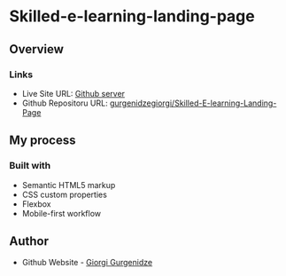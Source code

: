 # Skilled-e-learning-landing-page

## Overview

### Links

- Live Site URL: [Github server](https://gurgenidzegiorgi.github.io/Skilled-E-learning-Landing-Page/)
- Github Repositoru URL: [gurgenidzegiorgi/Skilled-E-learning-Landing-Page](https://github.com/gurgenidzegiorgi/Skilled-E-learning-Landing-Page)

## My process

### Built with

- Semantic HTML5 markup
- CSS custom properties
- Flexbox
- Mobile-first workflow

## Author

- Github Website - [Giorgi Gurgenidze](https://github.com/gurgenidzegiorgi)
